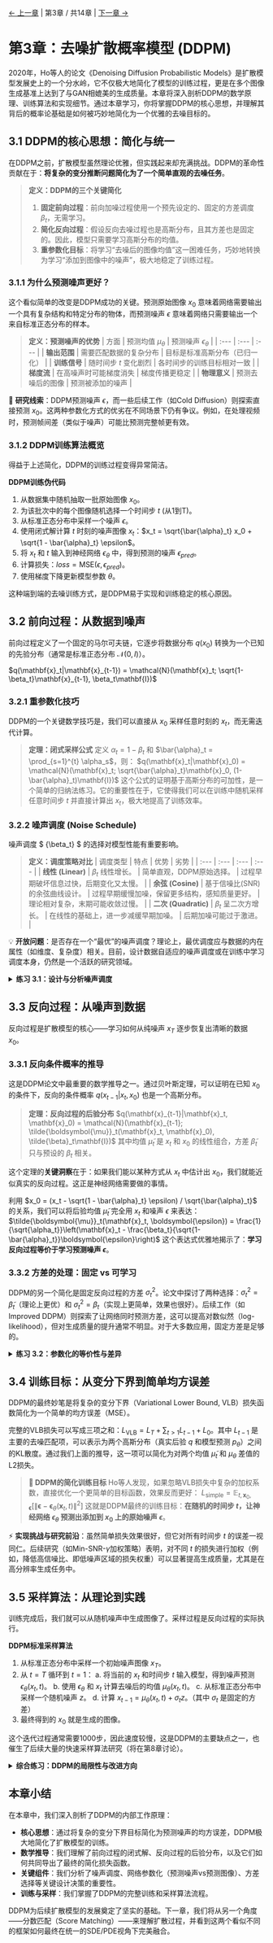 [← 上一章](chapter2.md) | 第3章 / 共14章 | [下一章 →](chapter4.md)

# 第3章：去噪扩散概率模型 (DDPM)

2020年，Ho等人的论文《Denoising Diffusion Probabilistic Models》是扩散模型发展史上的一个分水岭，它不仅极大地简化了模型的训练过程，更是在多个图像生成基准上达到了与GAN相媲美的生成质量。本章将深入剖析DDPM的数学原理、训练算法和实现细节。通过本章学习，你将掌握DDPM的核心思想，并理解其背后的概率论基础是如何被巧妙地简化为一个优雅的去噪目标的。

## 3.1 DDPM的核心思想：简化与统一

在DDPM之前，扩散模型虽然理论优雅，但实践起来却充满挑战。DDPM的革命性贡献在于：**将复杂的变分推断问题简化为了一个简单直观的去噪任务**。

> **定义：DDPM的三个关键简化**
> 1.  **固定前向过程**：前向加噪过程使用一个预先设定的、固定的方差调度 $\beta_t$，无需学习。
> 2.  **简化反向过程**：假设反向去噪过程也是高斯分布，且其方差也是固定的。因此，模型只需要学习高斯分布的均值。
> 3.  **重参数化目标**：将学习“去噪后的图像均值”这一困难任务，巧妙地转换为学习“添加到图像中的噪声”，极大地稳定了训练过程。

### 3.1.1 为什么预测噪声更好？

这个看似简单的改变是DDPM成功的关键。预测原始图像 $x_0$ 意味着网络需要输出一个具有复杂结构和特定分布的物体，而预测噪声 $\epsilon$ 意味着网络只需要输出一个来自标准正态分布的样本。

> **定义：预测噪声的优势**
> | 方面 | 预测均值 $\mu_\theta$ | 预测噪声 $\epsilon_\theta$ |
> | :--- | :--- | :--- |
> | **输出范围** | 需要匹配数据的复杂分布 | 目标是标准高斯分布（已归一化） |
> | **训练信号** | 随时间步 $t$ 变化剧烈 | 各时间步的训练目标相对一致 |
> | **梯度流** | 在高噪声时可能梯度消失 | 梯度传播更稳定 |
> | **物理意义** | 预测去噪后的图像 | 预测被添加的噪声 |

🔬 **研究线索**：DDPM预测噪声 $\epsilon$，而一些后续工作（如Cold Diffusion）则探索直接预测 $x_0$。这两种参数化方式的优劣在不同场景下仍有争议。例如，在处理视频时，预测帧间差（类似于噪声）可能比预测完整帧更有效。

### 3.1.2 DDPM训练算法概览

得益于上述简化，DDPM的训练过程变得异常简洁。

**DDPM训练伪代码**
1.  从数据集中随机抽取一批原始图像 $x_0$。
2.  为该批次中的每个图像随机选择一个时间步 $t$ (从1到T)。
3.  从标准正态分布中采样一个噪声 $\epsilon$。
4.  使用闭式解计算 $t$ 时刻的噪声图像 $x_t$：$x_t = \sqrt{\bar{\alpha}_t} x_0 + \sqrt{1 - \bar{\alpha}_t} \epsilon$。
5.  将 $x_t$ 和 $t$ 输入到神经网络 $\epsilon_\theta$ 中，得到预测的噪声 $\epsilon_{pred}$。
6.  计算损失：$loss = \text{MSE}(\epsilon, \epsilon_{pred})$。
7.  使用梯度下降更新模型参数 $\theta$。

这种端到端的去噪训练方式，是DDPM易于实现和训练稳定的核心原因。

## 3.2 前向过程：从数据到噪声

前向过程定义了一个固定的马尔可夫链，它逐步将数据分布 $q(x_0)$ 转换为一个已知的先验分布（通常是标准正态分布 $\mathcal{N}(0, I)$）。

$q(\mathbf{x}_t|\mathbf{x}_{t-1}) = \mathcal{N}(\mathbf{x}_t; \sqrt{1-\beta_t}\mathbf{x}_{t-1}, \beta_t\mathbf{I})$

### 3.2.1 重参数化技巧

DDPM的一个关键数学技巧是，我们可以直接从 $x_0$ 采样任意时刻的 $x_t$，而无需迭代计算。

> **定理：闭式采样公式**
> 定义 $\alpha_t = 1 - \beta_t$ 和 $\bar{\alpha}_t = \prod_{s=1}^{t} \alpha_s$，则：
> $q(\mathbf{x}_t|\mathbf{x}_0) = \mathcal{N}(\mathbf{x}_t; \sqrt{\bar{\alpha}_t}\mathbf{x}_0, (1-\bar{\alpha}_t)\mathbf{I})$
> 这个公式的证明基于高斯分布的可加性，是一个简单的归纳法练习。它的重要性在于，它使得我们可以在训练中随机采样任意时间步 $t$ 并直接计算出 $x_t$，极大地提高了训练效率。

### 3.2.2 噪声调度 (Noise Schedule)

噪声调度 $ \{\beta_t\} $ 的选择对模型性能有重要影响。

> **定义：调度策略对比**
> | 调度类型 | 特点 | 优势 | 劣势 |
> | :--- | :--- | :--- | :--- |
> | **线性 (Linear)** | $\beta_t$ 线性增长。 | 简单直观，DDPM原始选择。 | 过程早期破坏信息过快，后期变化又太慢。 |
> | **余弦 (Cosine)** | 基于信噪比(SNR)的余弦曲线设计。 | 过程早期缓慢加噪，保留更多结构，感知质量更好。 | 理论相对复杂，末期可能收敛过慢。 |
> | **二次 (Quadratic)** | $\beta_t$ 呈二次方增长。 | 在线性的基础上，进一步减缓早期加噪。 | 后期加噪可能过于激进。 |

💡 **开放问题**：是否存在一个“最优”的噪声调度？理论上，最优调度应与数据的内在属性（如维度、复杂度）相关。目前，设计数据自适应的噪声调度或在训练中学习调度本身，仍然是一个活跃的研究领域。

<details>
<summary><strong>练习 3.1：设计与分析噪声调度</strong></summary>

1.  **S形调度设计**：设计一个“S形”的噪声调度，使得加噪过程满足：a) 前期缓慢；b) 中期快速；c) 后期再次放缓。写出其数学表达式。
2.  **信噪比(SNR)分析**：对于线性和余弦调度，推导并绘制其信噪比 $\text{SNR}(t) = \bar{\alpha}_t / (1 - \bar{\alpha}_t)$ 的对数曲线。从曲线形状解释为什么余弦调度通常能取得更好的生成质量。
3.  **研究思路**：
    *   从信息论的角度出发，将前向过程视为一个信息通道，分析不同调度下的信道容量变化。
    *   探索噪声调度与最优传输理论（Optimal Transport）的联系。前向过程可以看作是从数据分布到噪声分布的一条路径，最优调度是否对应着某种“最短”路径？

</details>

## 3.3 反向过程：从噪声到数据

反向过程是扩散模型的核心——学习如何从纯噪声 $x_T$ 逐步恢复出清晰的数据 $x_0$。

### 3.3.1 反向条件概率的推导

这是DDPM论文中最重要的数学推导之一。通过贝叶斯定理，可以证明在已知 $x_0$ 的条件下，反向的条件概率 $q(x_{t-1}|x_t, x_0)$ 也是一个高斯分布。

> **定理：反向过程的后验分布**
> $q(\mathbf{x}_{t-1}|\mathbf{x}_t, \mathbf{x}_0) = \mathcal{N}(\mathbf{x}_{t-1}; \tilde{\boldsymbol{\mu}}_t(\mathbf{x}_t, \mathbf{x}_0), \tilde{\beta}_t\mathbf{I})$
> 其中均值 $\tilde{\mu}_t$ 是 $x_t$ 和 $x_0$ 的线性组合，方差 $\tilde{\beta}_t$ 只与预设的 $\beta_t$ 相关。

这个定理的**关键洞察**在于：如果我们能以某种方式从 $x_t$ 中估计出 $x_0$，我们就能近似真实的反向过程。这正是神经网络需要做的事情。

利用 $x_0 = (x_t - \sqrt{1 - \bar{\alpha}_t} \epsilon) / \sqrt{\bar{\alpha}_t}$ 的关系，我们可以将后验均值 $\tilde{\mu}_t$ 完全用 $x_t$ 和噪声 $\epsilon$ 来表达：
$\tilde{\boldsymbol{\mu}}_t(\mathbf{x}_t, \boldsymbol{\epsilon}) = \frac{1}{\sqrt{\alpha_t}}\left(\mathbf{x}_t - \frac{\beta_t}{\sqrt{1-\bar{\alpha}_t}}\boldsymbol{\epsilon}\right)$
这个表达式优雅地揭示了：**学习反向过程等价于学习预测噪声 $\epsilon$**。

### 3.3.2 方差的处理：固定 vs 可学习

DDPM的另一个简化是固定反向过程的方差 $\sigma_t^2$。论文中探讨了两种选择：$\sigma_t^2 = \tilde{\beta}_t$（理论上更优）和 $\sigma_t^2 = \beta_t$（实现上更简单，效果也很好）。后续工作（如Improved DDPM）则探索了让网络同时预测方差，这可以提高对数似然（log-likelihood），但对生成质量的提升通常不明显。对于大多数应用，固定方差是足够的。

<details>
<summary><strong>练习 3.2：参数化的等价性与差异</strong></summary>

1.  **数学推导**：从后验均值 $\tilde{\mu}_t(x_t, x_0)$ 的表达式出发，代入 $x_0$ 与 $x_t, \epsilon$ 的关系式，推导出 $\tilde{\mu}_t(x_t, \epsilon)$ 的表达式，从而证明“预测$x_0$”和“预测$\epsilon$”在数学上是等价的。
2.  **稳定性分析**：从优化的角度，分析为什么预测一个目标为 $\mathcal{N}(0, I)$ 的噪声 $\epsilon$，比预测一个目标为复杂数据分布 $q(x_0)$ 的 $x_0$ 更稳定？（提示：考虑不同时间步 $t$ 下目标函数的尺度和梯度。）
3.  **开放探索**：DDPM选择固定方差。但在某些情况下，让方差可学习可能很重要。设想一个场景（例如，生成具有不同纹理区域的图像），其中自适应的去噪方差可能带来优势，并解释原因。

</details>

## 3.4 训练目标：从变分下界到简单均方误差

DDPM的最终妙笔是将复杂的变分下界（Variational Lower Bound, VLB）损失函数简化为一个简单的均方误差（MSE）。

完整的VLB损失可以写成三项之和：$L_{\text{VLB}} = L_T + \sum_{t>1} L_{t-1} + L_0$。其中 $L_{t-1}$ 是主要的去噪匹配项，可以表示为两个高斯分布（真实后验 $q$ 和模型预测 $p_\theta$）之间的KL散度。通过我们上面的推导，这一项可以简化为对两个均值 $\tilde{\mu}_t$ 和 $\mu_\theta$ 差值的L2损失。

> **🎯 DDPM的简化训练目标**
> Ho等人发现，如果忽略VLB损失中复杂的加权系数，直接优化一个更简单的目标函数，效果反而更好：
> $L_{\text{simple}} = \mathbb{E}_{t,\mathbf{x}_0,\boldsymbol{\epsilon}}\left[\|\boldsymbol{\epsilon} - \boldsymbol{\epsilon}_\theta(\mathbf{x}_t, t)\|^2\right]$
> 这就是DDPM最终的训练目标：**在随机的时间步 $t$，让神经网络 $\epsilon_\theta$ 预测出添加到 $x_0$ 上的原始噪声 $\epsilon$**。

⚡ **实现挑战与研究前沿**：虽然简单损失效果很好，但它对所有时间步 $t$ 的误差一视同仁。后续研究（如Min-SNR-$\gamma$加权策略）表明，对不同 $t$ 的损失进行加权（例如，降低高信噪比、即低噪声区域的损失权重）可以显著提高生成质量，尤其是在高分辨率生成任务中。

## 3.5 采样算法：从理论到实践

训练完成后，我们就可以从随机噪声中生成图像了。采样过程是反向过程的实际执行。

**DDPM标准采样算法**
1.  从标准正态分布中采样一个初始噪声图像 $x_T$。
2.  从 $t = T$ 循环到 $t = 1$：
    a. 将当前的 $x_t$ 和时间步 $t$ 输入模型，得到噪声预测 $\epsilon_\theta(x_t, t)$。
    b. 使用 $\epsilon_\theta$ 和 $x_t$ 计算去噪后的均值 $\mu_\theta(x_t, t)$。
    c. 从标准正态分布中采样一个随机噪声 $z$。
    d. 计算 $x_{t-1} = \mu_\theta(x_t, t) + \sigma_t z$。（其中 $\sigma_t$ 是固定的方差）
3.  最终得到的 $x_0$ 就是生成的图像。

这个迭代过程通常需要1000步，因此速度较慢，这是DDPM的主要缺点之一，也催生了后续大量的快速采样算法研究（将在第8章讨论）。

<details>
<summary><strong>综合练习：DDPM的局限性与改进方向</strong></summary>

DDPM虽然强大，但并非完美。请分析其潜在的局限性，并为每个局限性提出一个可能的研究方向或改进思路。

1.  **局限一：采样速度慢**。标准DDPM需要上千步迭代。
    *   **改进思路**：？（提示：反向过程是否必须是马尔可夫的？）
2.  **局限二：高斯假设**。整个框架基于高斯噪声和高斯转移核。
    *   **改进思路**：？（提示：对于某些具有特定结构噪声的数据，如JPEG压缩伪影，非高斯噪声是否更合适？）
3.  **局限三：固定的前向过程**。前向过程与数据无关。
    *   **改进思路**：？（提示：能否设计一个依赖于数据内容的前向过程，例如，在图像的平滑区域加更多噪声，在纹理区域加更少噪声？）
4.  **研究思路**：
    *   阅读DDIM、DEIS等快速采样算法的论文。
    *   查阅关于非高斯扩散或泊松流生成模型（PFGM）的研究。
    *   探索将扩散模型与自编码器结合（如LDM）或与最优传输理论结合的工作。

</details>

## 本章小结

在本章中，我们深入剖析了DDPM的内部工作原理：
- **核心思想**：通过将复杂的变分下界目标简化为预测噪声的均方误差，DDPM极大地简化了扩散模型的训练。
- **数学推导**：我们理解了前向过程的闭式解、反向过程的后验分布，以及它们如何共同导出了最终的简化损失函数。
- **关键组件**：我们分析了噪声调度、网络参数化（预测噪声vs预测图像）、方差选择等关键设计决策的重要性。
- **训练与采样**：我们掌握了DDPM的完整训练和采样算法流程。

DDPM为后续扩散模型的发展奠定了坚实的基础。下一章，我们将从另一个角度——分数匹配（Score Matching）——来理解扩散过程，并看到这两个看似不同的框架如何最终在统一的SDE/PDE视角下完美融合。
